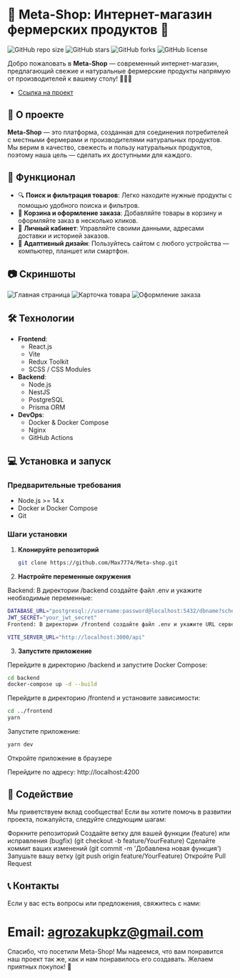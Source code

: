 # 🛒 Meta-Shop: Интернет-магазин фермерских продуктов 🌿

![GitHub repo size](https://img.shields.io/github/repo-size/Max7774/Meta-shop)
![GitHub stars](https://img.shields.io/github/stars/Max7774/Meta-shop?style=social)
![GitHub forks](https://img.shields.io/github/forks/Max7774/Meta-shop?style=social)
![GitHub license](https://img.shields.io/github/license/Max7774/Meta-shop)

Добро пожаловать в **Meta-Shop** — современный интернет-магазин, предлагающий свежие и натуральные фермерские продукты напрямую от производителей к вашему столу! 🥕🍎🥛

- [Ссылка на проект](https://i-forvard.kz)

## 📖 О проекте

**Meta-Shop** — это платформа, созданная для соединения потребителей с местными фермерами и производителями натуральных продуктов. Мы верим в качество, свежесть и пользу натуральных продуктов, поэтому наша цель — сделать их доступными для каждого.

## 🚀 Функционал

- 🔍 **Поиск и фильтрация товаров**: Легко находите нужные продукты с помощью удобного поиска и фильтров.
- 🛒 **Корзина и оформление заказа**: Добавляйте товары в корзину и оформляйте заказ в несколько кликов.
- 👤 **Личный кабинет**: Управляйте своими данными, адресами доставки и историей заказов.
- 📱 **Адаптивный дизайн**: Пользуйтесь сайтом с любого устройства — компьютер, планшет или смартфон.

## 📷 Скриншоты

<!-- Замените ссылки на скриншоты вашего проекта -->

![Главная страница](https://i-forvard.kz/images/main_page.png)
![Карточка товара](https://i-forvard.kz/images/product_page.png)
![Оформление заказа](https://i-forvard.kz/images/order_page.png)

## 🛠 Технологии

- **Frontend**:
  - React.js
  - Vite
  - Redux Toolkit
  - SCSS / CSS Modules
- **Backend**:
  - Node.js
  - NestJS
  - PostgreSQL
  - Prisma ORM
- **DevOps**:
  - Docker & Docker Compose
  - Nginx
  - GitHub Actions

## 💻 Установка и запуск

### Предварительные требования

- Node.js >= 14.x
- Docker и Docker Compose
- Git

### Шаги установки

1. **Клонируйте репозиторий**

   ```bash
   git clone https://github.com/Max7774/Meta-shop.git

   ```

2. **Настройте переменные окружения**

Backend: В директории /backend создайте файл .env и укажите необходимые переменные:

```bash
DATABASE_URL="postgresql://username:password@localhost:5432/dbname?schema=public"
JWT_SECRET="your_jwt_secret"
Frontend: В директории /frontend создайте файл .env и укажите URL сервера:

VITE_SERVER_URL="http://localhost:3000/api"
```

3. **Запустите приложение**

Перейдите в директорию /backend и запустите Docker Compose:

```bash
cd backend
docker-compose up -d --build
```

Перейдите в директорию /frontend и установите зависимости:

```bash
cd ../frontend
yarn
```

Запустите приложение:

```bash
yarn dev
```

Откройте приложение в браузере

Перейдите по адресу: http://localhost:4200

## 🤝 Содействие

Мы приветствуем вклад сообщества! Если вы хотите помочь в развитии проекта, пожалуйста, следуйте следующим шагам:

Форкните репозиторий
Создайте ветку для вашей функции (feature) или исправления (bugfix) (git checkout -b feature/YourFeature)
Сделайте коммит ваших изменений (git commit -m 'Добавлена новая функция')
Запушьте вашу ветку (git push origin feature/YourFeature)
Откройте Pull Request

## 📞 Контакты

Если у вас есть вопросы или предложения, свяжитесь с нами:

# Email: agrozakupkz@gmail.com

Спасибо, что посетили Meta-Shop! Мы надеемся, что вам понравится наш проект так же, как и нам понравилось его создавать. Желаем приятных покупок! 🌟
